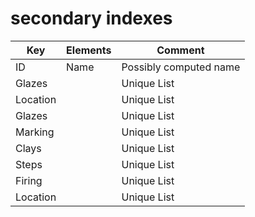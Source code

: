 # secondary indexes

|Key|Elements|Comment|
|---|----|---|
|ID|Name|Possibly computed name|
|Glazes||Unique List|
|Location||Unique List|
|Glazes||Unique List|
|Marking||Unique List|
|Clays||Unique List|
|Steps||Unique List|
|Firing||Unique List|
|Location||Unique List|

